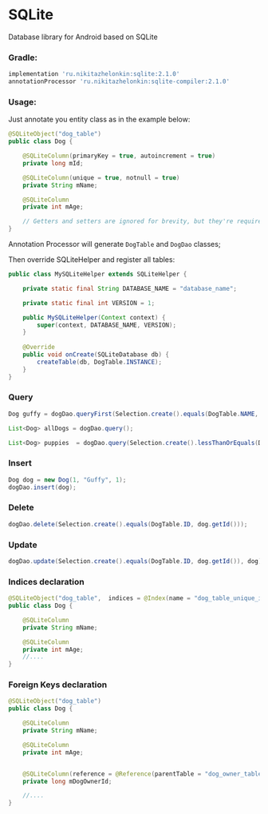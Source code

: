 # SQLite

Database library for Android based on SQLite

### Gradle:

```groovy
implementation 'ru.nikitazhelonkin:sqlite:2.1.0'
annotationProcessor 'ru.nikitazhelonkin:sqlite-compiler:2.1.0'
```

### Usage:

Just annotate you entity class as in the example below:

```java
@SQLiteObject("dog_table")
public class Dog {

    @SQLiteColumn(primaryKey = true, autoincrement = true)
    private long mId;

    @SQLiteColumn(unique = true, notnull = true)
    private String mName;

    @SQLiteColumn
    private int mAge;

    // Getters and setters are ignored for brevity, but they're required
}
```
Annotation Processor will generate ```DogTable``` and ```DogDao``` classes;

Then override SQLiteHelper and register all tables:

```java
public class MySQLiteHelper extends SQLiteHelper {

    private static final String DATABASE_NAME = "database_name";

    private static final int VERSION = 1;

    public MySQLiteHelper(Context context) {
        super(context, DATABASE_NAME, VERSION);
    }
    
    @Override
    public void onCreate(SQLiteDatabase db) {
        createTable(db, DogTable.INSTANCE);
    }
}
```

### Query

```java
Dog guffy = dogDao.queryFirst(Selection.create().equals(DogTable.NAME, "Guffy" ));

List<Dog> allDogs = dogDao.query();

List<Dog> puppies  = dogDao.query(Selection.create().lessThanOrEquals(DogTable.AGE, 1));
``````

### Insert
```java
Dog dog = new Dog(1, "Guffy", 1);
dogDao.insert(dog);
```

### Delete

```java
dogDao.delete(Selection.create().equals(DogTable.ID, dog.getId()));
```

### Update

```java
dogDao.update(Selection.create().equals(DogTable.ID, dog.getId()), dog);
```

### Indices declaration

```java
@SQLiteObject("dog_table",  indices = @Index(name = "dog_table_unique_idx", value = {"name", "age"}, unique = true))
public class Dog {

    @SQLiteColumn
    private String mName;

    @SQLiteColumn
    private int mAge;
    //....
}
```

### Foreign Keys declaration

```java
@SQLiteObject("dog_table")
public class Dog {

    @SQLiteColumn
    private String mName;

    @SQLiteColumn
    private int mAge;


    @SQLiteColumn(reference = @Reference(parentTable = "dog_owner_table", parentColumn = "id", onDelete = Reference.CASCADE))
    private long mDogOwnerId;

    //....
}
```